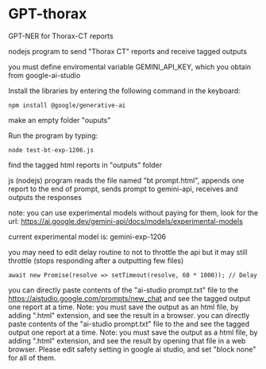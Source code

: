 # GPT-thorax

GPT-NER for Thorax-CT reports

nodejs program to send "Thorax CT" reports and receive tagged outputs

you must define enviromental variable GEMINI_API_KEY, which you obtain from google-ai-studio

Install the libraries by entering the following command in the keyboard:
```
npm install @google/generative-ai
```
make an empty folder "ouputs"

Run the program by typing:
```
node test-bt-exp-1206.js
```
find the tagged html reports in "outputs" folder

js (nodejs) program reads the file named "bt prompt.html", appends one report to the end of prompt, sends prompt to gemini-api, receives and outputs the responses

note: you can use experimental models without paying for them, look for the url: https://ai.google.dev/gemini-api/docs/models/experimental-models

current experimental model is: gemini-exp-1206

you may need to edit delay routine to not to throttle the api but it may still throttle (stops responding after a outputting few files)
```
await new Promise(resolve => setTimeout(resolve, 60 * 1000)); // Delay
```
you can directly paste contents of the "ai-studio prompt.txt" file to the https://aistudio.google.com/prompts/new_chat and see the tagged output one report at a time. Note: you must save the output as an html file, by adding ".html" extension, and see the result in a browser.
you can directly paste contents of the "ai-studio prompt.txt" file to the and see the tagged output one report at a time. Note: you must save the output as a html file, by adding ".html" extension, and see the result by opening that file in a web browser. Please edit safety setting in google ai studio, and set "block none" for all of them.

